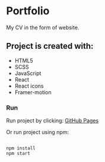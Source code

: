 <h1>Portfolio</h1>
<p>My CV in the form of website.</p>

<h2>Project is created with:</h2>
<ul>
  <li>HTML5</li>
  <li>SCSS</li>
  <li>JavaScript</li>
  <li>React</li>
  <li>React icons</li>
  <li>Framer-motion</li>
 </ul>
 
<h3>Run</h3>


Run project by clicking: [GitHub Pages](https://marcinmarekruman.github.io/PortfolioReact/)


<p>Or run project using npm: </p>

```

npm install
npm start

```


